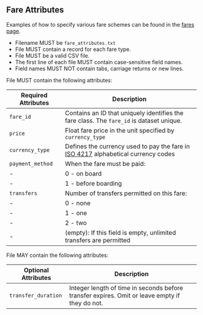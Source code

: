 ## Fare Attributes

Examples of how to specify various fare schemes can be found in the [fares page](../fares.md).

 *  Filename MUST be `fare_attributes.txt`
 *  File MUST contain a record for each fare type.
 *  File MUST be a valid CSV file.
 *  The first line of each file MUST contain case-sensitive field names.
 *  Field names MUST NOT contain tabs, carriage returns or new lines.
 
File MUST contain the following attributes:

Required Attributes	| Description										
----------			| -------------		
`fare_id`			| Contains an ID that uniquely identifies the fare class.  The `fare_id` is dataset unique.
`price`				| Float fare price in the unit specified by `currency_type`
`currency_type`		| Defines the currency used to pay the fare in [ISO 4217](http://en.wikipedia.org/wiki/ISO_4217) alphabetical currency codes
`payment_method`	| When the fare must be paid:
-					| 0 - on board
-					| 1 - before boarding
`transfers`			| Number of transfers permitted on this fare:
-					| 0 - none
-					| 1 - one
-					| 2 - two  
-				    | (empty): If this field is empty, unlimited transfers are permitted   

File MAY contain the following attributes:

Optional Attributes	| Description										
----------			| -------------		
`transfer_duration`	| Integer length of time in seconds before transfer expires.  Omit or leave empty if they do not.

